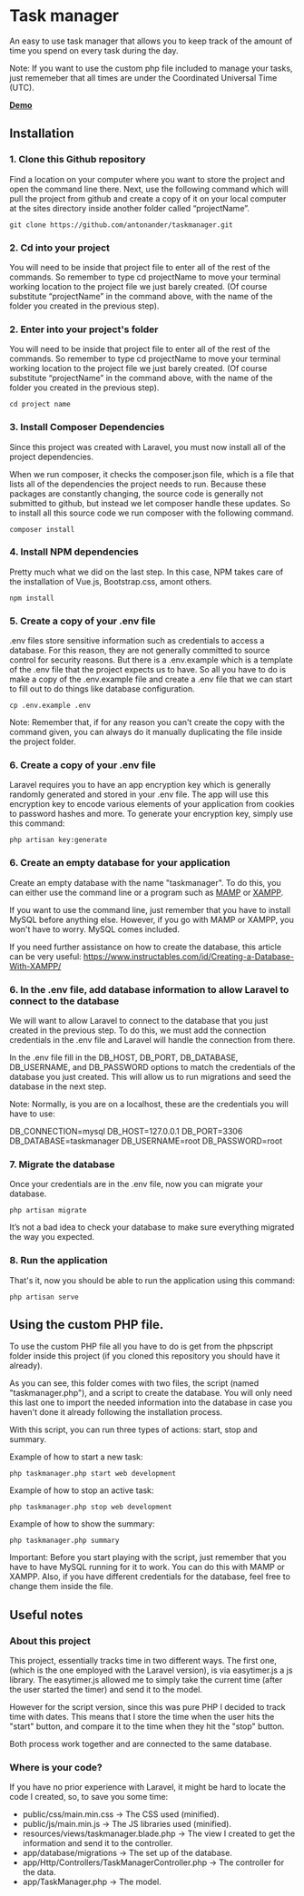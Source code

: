 Task manager
============
An easy to use task manager that allows you to keep track of the amount of time you spend on every task during the day.

Note: If you want to use the custom php file included to manage your tasks, just rememeber that all times are under the Coordinated Universal Time (UTC).

[**Demo**](http://gaming4learning.com/taskmanagerdemo/)

## Installation

### 1. Clone this Github repository

Find a location on your computer where you want to store the project and open the command line there. Next, use the following command which will pull the project from github and create a copy of it on your local computer at the sites directory inside another folder called “projectName”.

```
git clone https://github.com/antonander/taskmanager.git
```

### 2. Cd into your project

You will need to be inside that project file to enter all of the rest of the commands. So remember to type cd projectName to move your terminal working location to the project file we just barely created. (Of course substitute “projectName” in the command above, with the name of the folder you created in the previous step).

### 2. Enter into your project's folder

You will need to be inside that project file to enter all of the rest of the commands. So remember to type cd projectName to move your terminal working location to the project file we just barely created. (Of course substitute “projectName” in the command above, with the name of the folder you created in the previous step).

```
cd project name
```

### 3. Install Composer Dependencies

Since this project was created with Laravel, you must now install all of the project dependencies.

When we run composer, it checks the composer.json file, which is a file that lists all of the dependencies the project needs to run. Because these packages are constantly changing, the source code is generally not submitted to github, but instead we let composer handle these updates. So to install all this source code we run composer with the following command.

```
composer install
```

### 4. Install NPM dependencies

Pretty much what we did on the last step. In this case, NPM takes care of the installation of Vue.js, Bootstrap.css, amont others.

```
npm install
```

### 5. Create a copy of your .env file

.env files store sensitive information such as credentials to access a database. For this reason, they are not generally committed to source control for security reasons. But there is a .env.example which is a template of the .env file that the project expects us to have. So all you have to do is make a copy of the .env.example file and create a .env file that we can start to fill out to do things like database configuration.

```
cp .env.example .env
```
Note: Remember that, if for any reason you can't create the copy with the command given, you can always do it manually duplicating the file inside the project folder.

### 6. Create a copy of your .env file

Laravel requires you to have an app encryption key which is generally randomly generated and stored in your .env file. The app will use this encryption key to encode various elements of your application from cookies to password hashes and more. To generate your encryption key, simply use this command:

```
php artisan key:generate
```

### 6. Create an empty database for your application

Create an empty database with the name "taskmanager". To do this, you can either use the command line or a program such as [MAMP](https://www.mamp.info/en/downloads/) or [XAMPP](https://www.apachefriends.org/es/download.html).

If you want to use the command line, just remember that you have to install MySQL before anything else. However, if you go with MAMP or XAMPP, you won't have to worry. MySQL comes included.

If you need further assistance on how to create the database, this article can be very useful: https://www.instructables.com/id/Creating-a-Database-With-XAMPP/

### 6. In the .env file, add database information to allow Laravel to connect to the database

We will want to allow Laravel to connect to the database that you just created in the previous step. To do this, we must add the connection credentials in the .env file and Laravel will handle the connection from there.

In the .env file fill in the DB_HOST, DB_PORT, DB_DATABASE, DB_USERNAME, and DB_PASSWORD options to match the credentials of the database you just created. This will allow us to run migrations and seed the database in the next step.

Note: Normally, is you are on a localhost, these are the credentials you will have to use:

DB_CONNECTION=mysql
DB_HOST=127.0.0.1
DB_PORT=3306
DB_DATABASE=taskmanager
DB_USERNAME=root
DB_PASSWORD=root

### 7. Migrate the database

Once your credentials are in the .env file, now you can migrate your database.

```
php artisan migrate
```

It’s not a bad idea to check your database to make sure everything migrated the way you expected.

### 8. Run the application

That's it, now you should be able to run the application using this command:

```
php artisan serve
```

## Using the custom PHP file.

To use the custom PHP file all you have to do is get from the phpscript folder inside this project (if you cloned this repository you should have it already).

As you can see, this folder comes with two files, the script (named "taskmanager.php"), and a script to create the database. You will only need this last one to import the needed information into the database in case you haven't done it already following the installation process.

With this script, you can run three types of actions: start, stop and summary.

Example of how to start a new task:

```
php taskmanager.php start web development
```

Example of how to stop an active task:

```
php taskmanager.php stop web development
```

Example of how to show the summary:

```
php taskmanager.php summary
```

Important: Before you start playing with the script, just remember that you have to have MySQL running for it to work. You can do this with MAMP or XAMPP. Also, if you have different credentials for the database, feel free to change them inside the file.

## Useful notes

### About this project

This project, essentially tracks time in two different ways. The first one, (which is the one employed with the Laravel version), is via easytimer.js a js library. The easytimer.js allowed me to simply take the current time (after the user started the timer) and send it to the model.

However for the script version, since this was pure PHP I decided to track time with dates. This means that I store the time when the user hits the "start" button, and compare it to the time when they hit the "stop" button.

Both process work together and are connected to the same database.

### Where is your code?

If you have no prior experience with Laravel, it might be hard to locate the code I created, so, to save you some time:

- public/css/main.min.css -> The CSS used (minified).
- public/js/main.min.js -> The JS libraries used (minified).
- resources/views/taskmanager.blade.php -> The view I created to get the information and send it to the controller.
- app/database/migrations -> The set up of the database.
- app/Http/Controllers/TaskManagerController.php -> The controller for the data.
- app/TaskManager.php -> The model.
